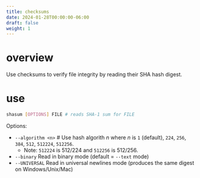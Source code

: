 ```yaml
---
title: checksums
date: 2024-01-28T00:00:00-06:00
draft: false
weight: 1
---
```


# overview
Use checksums to verify file integrity by reading their SHA hash digest.

# use
```bash
shasum [OPTIONS] FILE # reads SHA-1 sum for FILE
```

Options:  
- `--algorithm <n>` # Use hash algorith *n* where *n* is `1` (default), `224`, `256`, `384`, `512`, `512224`, `512256`.  
    - Note: `512224` is 512/224 and `512256` is 512/256.  
- `--binary` Read in binary mode (default = `--text` mode)  
- `--UNIVERSAL`  Read in universal newlines mode (produces the same digest on Windows/Unix/Mac)  
